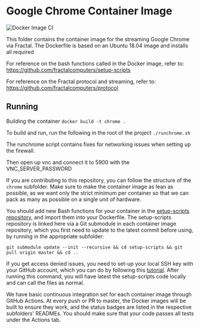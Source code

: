 # Google Chrome Container Image

![Docker Image CI](https://github.com/fractalcomputers/container-images/workflows/Docker%20Image%20CI/badge.svg)

This folder contains the container image for the streaming Google Chrome via Fractal. The Dockerfile is based on an Ubuntu 18.04 image and installs all required 

For reference on the bash functions called in the Docker image, refer to: https://github.com/fractalcomputers/setup-scripts

For reference on the Fractal protocol and streaming, refer to: https://github.com/fractalcomputers/protocol

## Running

Building the container
`docker build -t chrome . `

To build and run, run the following in the root of the project
`./runchrome.sh`

The runchrome script contains fixes for networking issues when setting up the firewall.

Then open up vnc and connect it to 5900 with the VNC_SERVER_PASSWORD




If you are contributing to this repository, you can follow the structure of the `chrome` subfolder. Make sure to make the container image as lean as possible, as we want only the strict minimum per container so that we can pack as many as possible on a single unit of hardware.

You should add new Bash functions for your container in the [setup-scripts repository](https://github.com/fractalcomputers/setup-scripts), and import them into your Dockerfile. The setup-scripts repository is linked here via a Git submodule in each container image repository, which you first need to update to the latest commit before using, by running in the appropriate subfolder:

```
git submodule update --init --recursive && cd setup-scripts && git pull origin master && cd ..
```

If you get access denied issues, you need to set-up your local SSH key with your GitHub account, which you can do by following this [tutorial](https://help.github.com/en/github/authenticating-to-github/generating-a-new-ssh-key-and-adding-it-to-the-ssh-agent). After running this command, you will have latest the setup-scripts code locally and can call the files as normal.

We have basic continuous integration set for each container image through GitHub Actions. At every push or PR to master, the Docker images will be built to ensure they work, and the status badges are listed in the respective subfolders' READMEs. You should make sure that your code passes all tests under the Actions tab.

